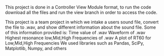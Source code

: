 This project is done in a Controller View Module format, to run the code download
all the files and run the view branch in order to access the code.

  This project is a team project in which we intake a users sound file, convert the file to
.wav, and show different information about the sound file. 
    Some of this information provided is:
          Time value of .wav
          Waveform of .wav
          Highest resonance
          low,Mid,High Frequencies of .wav
          A plot of RT60 for Low,Mid,High Frequencies
We used libraries such as Pandas, SciPy, Matplotlib, Numpy, and others
